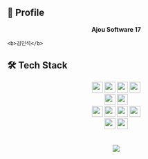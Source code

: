 
<!--

안녕하세요. 김민석입니다.👋
''' Hi there 👋
**JisinKeo/JisinKeo** is a ✨ _special_ ✨ repository because its `README.md` (this file) appears on your GitHub profile.

Here are some ideas to get you started:

- 🔭 I’m currently working on ...
- 🌱 I’m currently learning ...
- 👯 I’m looking to collaborate on ...
- 🤔 I’m looking for help with ...
- 💬 Ask me about ...
- 📫 How to reach me: ...
- 😄 Pronouns: ...
- ⚡ Fun fact: ...
-->
<!--


아주대학교 소프트웨어학과(2017.03~)

네이버 웹 부스트캠프 7기 챌린지 (진행 중)

GDSC
-->

## 🌱 Profile

<p align="center">
    <b>Ajou Software 17</b>

    <b>김민석</b>
</p>


## 🛠 Tech Stack
<p align="center">
    <img height="25em" src="https://img.shields.io/badge/java-007396?style=flat-square&logo=java&logoColor=white"/>
    <img height="25em"src="https://img.shields.io/badge/Spring-6DB33F?style=flat-square&logo=Spring&logoColor=white"/>
    <img height="25em" src="https://img.shields.io/badge/Python-3776AB?style=flat-square&logo=Python&logoColor=white"/>
    <img height="25em" src="https://img.shields.io/badge/MySQL-4479A1?style=flat-square&logo=MySQL&logoColor=white"/>
  <br/>
    <img height="25em" src="https://img.shields.io/badge/Amazon AWS-232F3E?style=flat-square&logo=amazonaws&logoColor=white"/>
    <img height="25em" src="https://img.shields.io/badge/Docker-2496ED?style=flat-square&logo=Docker&logoColor=white"/>
  <br/>
    <img height="25em" src="https://img.shields.io/badge/HTML5-E34F26?style=flat-square&logo=html5&logoColor=white"/>
    <img height="25em" src="https://img.shields.io/badge/CSS3-1572B6?style=flat-square&logo=css3&logoColor=white"/>
    <img height="25em" src="https://img.shields.io/badge/JavaScript-F7DF1E?style=flat-square&logo=javascript&logoColor=black"/>
    <img height="25em" src="https://img.shields.io/badge/React-61DAFB?style=flat-square&logo=React&logoColor=black"/>
  <br/>
    <img height="25em" src="https://img.shields.io/badge/C-A8B9CC?style=flat-square&logo=C&logoColor=white"/>
    <img height="25em" src="https://img.shields.io/badge/C++-00599C?style=flat-square&logo=C%2B%2B&logoColor=white"/>
  <br/>
  <br/>
  <br/>
    <img src="https://github-readme-stats.vercel.app/api/top-langs/?username=JisinKeo&layout=compact"><br>
</p>









<!--
## 🌱 GitHub stats

![Anurag's GitHub stats](https://github-readme-stats.vercel.app/api?username=JisinKeo&show_icons=true&theme=radical)



## 😄 BOJ rank
    

![Solved.ac Profile](http://mazassumnida.wtf/api/v2/generate_badge?boj=blues9803)


-->
